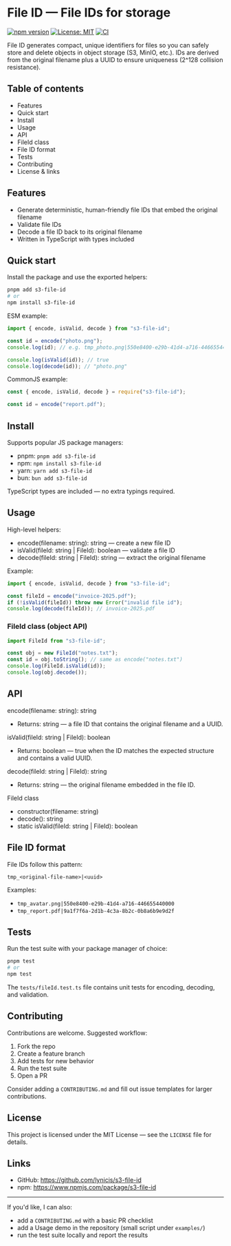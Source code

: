 # File ID — File IDs for storage

[![npm version](https://img.shields.io/npm/v/s3-file-id.svg)](https://www.npmjs.com/package/s3-file-id) [![License: MIT](https://img.shields.io/badge/License-MIT-yellow.svg)](LICENSE) [![CI](https://github.com/lynicis/s3-file-id/actions/workflows/npm-release.yaml/badge.svg)](https://github.com/lynicis/s3-file-id/actions/workflows/npm-release.yaml)

File ID generates compact, unique identifiers for files so you can safely store and delete objects in object storage (S3, MinIO, etc.). IDs are derived from the original filename plus a UUID to ensure uniqueness (2^128 collision resistance).

## Table of contents

- Features
- Quick start
- Install
- Usage
- API
- FileId class
- File ID format
- Tests
- Contributing
- License & links

## Features

- Generate deterministic, human-friendly file IDs that embed the original filename
- Validate file IDs
- Decode a file ID back to its original filename
- Written in TypeScript with types included

## Quick start

Install the package and use the exported helpers:

```bash
pnpm add s3-file-id
# or
npm install s3-file-id
```

ESM example:

```ts
import { encode, isValid, decode } from "s3-file-id";

const id = encode("photo.png");
console.log(id); // e.g. tmp_photo.png|550e8400-e29b-41d4-a716-446655440000

console.log(isValid(id)); // true
console.log(decode(id)); // "photo.png"
```

CommonJS example:

```js
const { encode, isValid, decode } = require("s3-file-id");

const id = encode("report.pdf");
```

## Install

Supports popular JS package managers:

- pnpm: `pnpm add s3-file-id`
- npm: `npm install s3-file-id`
- yarn: `yarn add s3-file-id`
- bun: `bun add s3-file-id`

TypeScript types are included — no extra typings required.

## Usage

High-level helpers:

- encode(filename: string): string — create a new file ID
- isValid(fileId: string | FileId): boolean — validate a file ID
- decode(fileId: string | FileId): string — extract the original filename

Example:

```ts
import { encode, isValid, decode } from "s3-file-id";

const fileId = encode("invoice-2025.pdf");
if (!isValid(fileId)) throw new Error("invalid file id");
console.log(decode(fileId)); // invoice-2025.pdf
```

### FileId class (object API)

```ts
import FileId from "s3-file-id";

const obj = new FileId("notes.txt");
const id = obj.toString(); // same as encode("notes.txt")
console.log(FileId.isValid(id));
console.log(obj.decode());
```

## API

encode(filename: string): string
- Returns: string — a file ID that contains the original filename and a UUID.

isValid(fileId: string | FileId): boolean
- Returns: boolean — true when the ID matches the expected structure and contains a valid UUID.

decode(fileId: string | FileId): string
- Returns: string — the original filename embedded in the file ID.

FileId class
- constructor(filename: string)
- decode(): string
- static isValid(fileId: string | FileId): boolean

## File ID format

File IDs follow this pattern:

```
tmp_<original-file-name>|<uuid>
```

Examples:

- `tmp_avatar.png|550e8400-e29b-41d4-a716-446655440000`
- `tmp_report.pdf|9a1f7f6a-2d1b-4c3a-8b2c-0b8a6b9e9d2f`

## Tests

Run the test suite with your package manager of choice:

```bash
pnpm test
# or
npm test
```

The `tests/fileId.test.ts` file contains unit tests for encoding, decoding, and validation.

## Contributing

Contributions are welcome. Suggested workflow:

1. Fork the repo
2. Create a feature branch
3. Add tests for new behavior
4. Run the test suite
5. Open a PR

Consider adding a `CONTRIBUTING.md` and fill out issue templates for larger contributions.

## License

This project is licensed under the MIT License — see the `LICENSE` file for details.

## Links

- GitHub: https://github.com/lynicis/s3-file-id
- npm: https://www.npmjs.com/package/s3-file-id

---

If you'd like, I can also:

- add a `CONTRIBUTING.md` with a basic PR checklist
- add a Usage demo in the repository (small script under `examples/`)
- run the test suite locally and report the results

